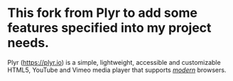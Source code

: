 # This fork from Plyr to add some features specified into my project needs.

Plyr (https://plyr.io) is a simple, lightweight, accessible and customizable HTML5, YouTube and Vimeo media player that supports [_modern_](#browser-support) browsers.

